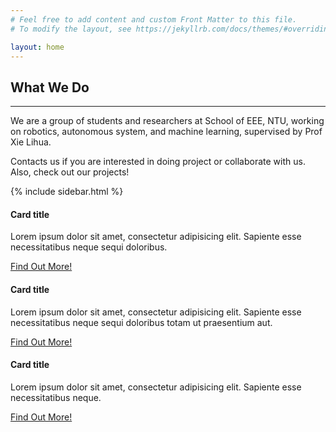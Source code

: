 ```yaml
---
# Feel free to add content and custom Front Matter to this file.
# To modify the layout, see https://jekyllrb.com/docs/themes/#overriding-theme-defaults

layout: home
---
```



<div class="row">
    <div class="col-md-8 mb-5">
        <h2>What We Do</h2>
        <hr />
        <p>
            We are a group of students and researchers at School of EEE, NTU, working on robotics, autonomous system, and machine learning, supervised by Prof Xie Lihua.
        </p>
        <p>
            Contacts us if you are interested in doing project or collaborate with us. Also, check out our projects!
        </p>
        <!-- <a class="btn btn-primary btn-lg" href="#">Call to Action &raquo;</a> -->
    </div>
    {% include sidebar.html %}
</div>
<!-- /.row -->


<div class="row">
    <div class="col-md-4 mb-5">
        <div class="card border-0 shadow h-100">
            <img class="card-img-top" src="http://placeholder.pics/svg/400x300/3cb371-3cb371/3cb371-3cb371" alt="" />
            <div class="card-body">
                <h4 class="card-title">Card title</h4>
                <p class="card-text">
                    Lorem ipsum dolor sit amet, consectetur adipisicing elit. Sapiente
                    esse necessitatibus neque sequi doloribus.
                </p>
            </div>
            <div class="card-footer">
                <a href="#" class="btn btn-primary">Find Out More!</a>
            </div>
        </div>
    </div>
    <div class="col-md-4 mb-5">
        <div class="card border-0 shadow h-100">
            <img class="card-img-top" src="http://placeholder.pics/svg/400x300/3cb371-3cb371/3cb371-3cb371" alt="" />
            <div class="card-body">
                <h4 class="card-title">Card title</h4>
                <p class="card-text">
                    Lorem ipsum dolor sit amet, consectetur adipisicing elit. Sapiente
                    esse necessitatibus neque sequi doloribus totam ut praesentium aut.
                </p>
            </div>
            <div class="card-footer">
                <a href="#" class="btn btn-primary">Find Out More!</a>
            </div>
        </div>
    </div>
    <div class="col-md-4 mb-5">
        <div class="card border-0 shadow h-100">
            <img class="card-img-top" src="http://placeholder.pics/svg/400x300/3cb371-3cb371/3cb371-3cb371" alt="" />
            <div class="card-body">
                <h4 class="card-title">Card title</h4>
                <p class="card-text">
                    Lorem ipsum dolor sit amet, consectetur adipisicing elit. Sapiente
                    esse necessitatibus neque.
                </p>
            </div>
            <div class="card-footer">
                <a href="#" class="btn btn-primary">Find Out More!</a>
            </div>
        </div>
    </div>
</div>
<!-- /.row -->